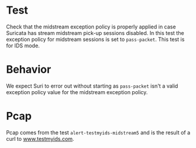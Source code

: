 # Test

Check that the midstream exception policy is properly applied in case Suricata
has stream midstream pick-up sessions disabled. In this test the exception policy
for midstream sessions is set to ``pass-packet``. This test is for IDS mode.

# Behavior

We expect Suri to error out without starting as ``pass-packet`` isn't a valid
exception policy value for the midstream exception policy.

# Pcap

Pcap comes from the test ``alert-testmyids-midstream5`` and is the result of a
curl to www.testmyids.com.
